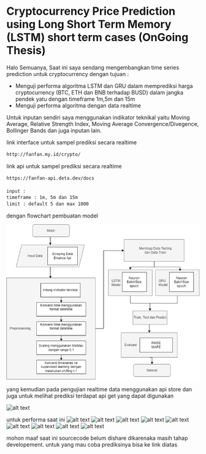 # Cryptocurrency Price Prediction using Long Short Term Memory (LSTM) short term cases (OnGoing Thesis)

Halo Semuanya, Saat ini saya sendang mengembangkan time series prediction untuk cryptocurrency dengan tujuan : 
- Menguji performa algoritma LSTM dan GRU dalam memprediksi harga cryptocurrency (BTC, ETH dan BNB terhadap BUSD) dalam jangka pendek yatu dengan timeframe 1m,5m dan 15m
- Menguji performa algoritma dengan data realtime

Untuk inputan sendiri saya menggunakan indikator teknikal yaitu Moving Average, Relative Strength Index, Moving Average Convergence/Divegence, Bollinger Bands dan juga inputan lain. 

link interface untuk sampel prediksi secara realtime
```sh
http://fanfan.my.id/crypto/
```
link api untuk sampel prediksi secara realtime
```sh
https://fanfan-api.deta.dev/docs

input :
timeframe : 1m, 5m dan 15m
limit : default 5 dan max 1000
```

dengan flowchart pembuatan model

![alt text](https://github.com/fanfanmyid/cryptocurrency-prediction-lstm/blob/master/image/flowchart.png?raw=true)

yang kemudian pada pengujian realtime data menggunakan api store dan juga untuk melihat prediksi terdapat api get yang dapat digunakan

![alt text](https://i.im.ge/2022/06/30/uSaXF0.png)

untuk performa saat ini 
![alt text](https://i.im.ge/2022/06/30/uSaEB1.jpg)
![alt text](https://i.im.ge/2022/06/30/uSaYym.jpg)
![alt text](https://i.im.ge/2022/06/30/uSa3sf.jpg)
![alt text](https://i.im.ge/2022/06/30/uSafBx.jpg)
![alt text](https://i.im.ge/2022/06/30/uSaJ1S.jpg)
![alt text](https://i.im.ge/2022/06/30/uSanmz.jpg)
![alt text](https://i.im.ge/2022/06/30/uSabHr.jpg)
![alt text](https://i.im.ge/2022/06/30/uSaCYP.jpg)
![alt text](https://i.im.ge/2022/06/30/uSaVYG.jpg)

mohon maaf saat ini sourcecode belum dishare dikarenaka masih tahap developement. untuk yang mau coba prediksinya bisa ke link diatas


